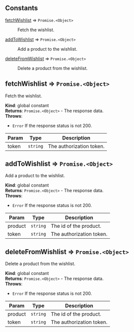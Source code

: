 ## Constants

<dl>
<dt><a href="#fetchWishlist">fetchWishlist</a> ⇒ <code>Promise.&lt;Object&gt;</code></dt>
<dd><p>Fetch the wishlist.</p>
</dd>
<dt><a href="#addToWishlist">addToWishlist</a> ⇒ <code>Promise.&lt;Object&gt;</code></dt>
<dd><p>Add a product to the wishlist.</p>
</dd>
<dt><a href="#deleteFromWishlist">deleteFromWishlist</a> ⇒ <code>Promise.&lt;Object&gt;</code></dt>
<dd><p>Delete a product from the wishlist.</p>
</dd>
</dl>

<a name="fetchWishlist"></a>

## fetchWishlist ⇒ <code>Promise.&lt;Object&gt;</code>
Fetch the wishlist.

**Kind**: global constant  
**Returns**: <code>Promise.&lt;Object&gt;</code> - The response data.  
**Throws**:

- <code>Error</code> If the response status is not 200.


| Param | Type | Description |
| --- | --- | --- |
| token | <code>string</code> | The authorization token. |

<a name="addToWishlist"></a>

## addToWishlist ⇒ <code>Promise.&lt;Object&gt;</code>
Add a product to the wishlist.

**Kind**: global constant  
**Returns**: <code>Promise.&lt;Object&gt;</code> - The response data.  
**Throws**:

- <code>Error</code> If the response status is not 200.


| Param | Type | Description |
| --- | --- | --- |
| product | <code>string</code> | The id of the product. |
| token | <code>string</code> | The authorization token. |

<a name="deleteFromWishlist"></a>

## deleteFromWishlist ⇒ <code>Promise.&lt;Object&gt;</code>
Delete a product from the wishlist.

**Kind**: global constant  
**Returns**: <code>Promise.&lt;Object&gt;</code> - The response data.  
**Throws**:

- <code>Error</code> If the response status is not 200.


| Param | Type | Description |
| --- | --- | --- |
| product | <code>string</code> | The id of the product. |
| token | <code>string</code> | The authorization token. |

